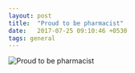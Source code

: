 ```yaml
---
layout: post
title:  "Proud to be pharmacist"
date:   2017-07-25 09:10:46 +0530
tags: general
---
```

![Proud to be pharmacist](https://s17.postimg.org/tcf6ht4sf/image.jpg)
